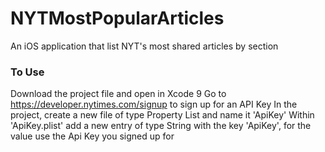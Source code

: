# NYTMostPopularArticles
An iOS application that list NYT's most shared articles by section

### To Use
Download the project file and open in Xcode 9
Go to https://developer.nytimes.com/signup to sign up for an API Key
In the project, create a new file of type Property List and name it 'ApiKey'
Within 'ApiKey.plist' add a new entry of type String with the key 'ApiKey', for the value use the Api Key you signed up for
